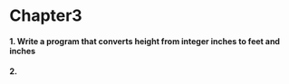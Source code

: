 # Chapter3

#### 1. Write a program that converts height from integer inches to feet and inches
#### 2. 
